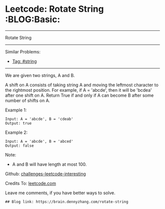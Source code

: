 # Leetcode: Rotate String     :BLOG:Basic:


---

Rotate String  

---

Similar Problems:  
-   [Tag: #string](https://brain.dennyzhang.com/tag/string)

---

We are given two strings, A and B.  

A shift on A consists of taking string A and moving the leftmost character to the rightmost position. For example, if A = 'abcde', then it will be 'bcdea' after one shift on A. Return True if and only if A can become B after some number of shifts on A.  

Example 1:  

    Input: A = 'abcde', B = 'cdeab'
    Output: true

Example 2:  

    Input: A = 'abcde', B = 'abced'
    Output: false

Note:  

-   A and B will have length at most 100.

Github: [challenges-leetcode-interesting](https://github.com/DennyZhang/challenges-leetcode-interesting/tree/master/rotate-string)  

Credits To: [leetcode.com](https://leetcode.com/problems/rotate-string/description/)  

Leave me comments, if you have better ways to solve.  

    ## Blog link: https://brain.dennyzhang.com/rotate-string
